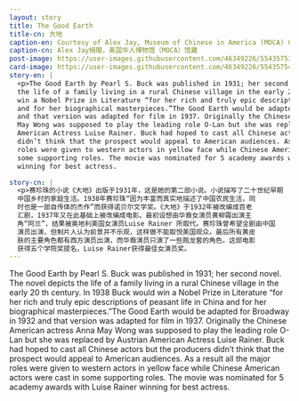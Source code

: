 ```yaml
---
layout: story
title: The Good Earth
title-cn: 大地
caption-en: Courtesy of Alex Jay, Museum of Chinese in America (MOCA) Collection
caption-cn: Alex Jay捐赠，美国华人博物馆（MOCA）馆藏
post-image: https://user-images.githubusercontent.com/46349226/55435753-89e5a880-5568-11e9-8e2c-598d6097c3a2.png
card-image: https://user-images.githubusercontent.com/46349226/55435754-89e5a880-5568-11e9-955b-ac946ad96171.png
story-en: |
  <p>The Good Earth by Pearl S. Buck was published in 1931; her second novel. The novel depicts
  the life of a family living in a rural Chinese village in the early 20 th century. In 1938 Buck would
  win a Nobel Prize in Literature “for her rich and truly epic descriptions of peasant life in China
  and for her biographical masterpieces.”The Good Earth would be adapted for Broadway in 1932
  and that version was adapted for film in 1937. Originally the Chinese American actress Anna
  May Wong was supposed to play the leading role O-Lan but she was replaced by Austrian
  American Actress Luise Rainer. Buck had hoped to cast all Chinese actors but the producers
  didn’t think that the prospect would appeal to American audiences. As a result all the major
  roles were given to western actors in yellow face while Chinese American actors were cast in
  some supporting roles. The movie was nominated for 5 academy awards with Luise Rainer
  winning for best actress.

story-cn: |
  <p>赛珍珠的小说《大地》出版于1931年，这是她的第二部小说。小说描写了二十世纪早期
  中国乡村的家庭生活。1938年赛珍珠“因为丰富而真实地描述了中国农民生活，同
  时也是一部自传体的杰作”而获得诺贝尔文学奖。《大地》于1932年被改编成百老
  汇剧，1937年又在此基础上被改编成电影。最初设想由华裔女演员黄柳霜出演主
  角“阿兰”，结果被奥地利美国女演员Luise Rainer 所取代。赛珍珠曾希望全剧由中国
  演员出演，但制片人认为前景并不乐观，这样做不能取悦美国观众。最后所有黄皮
  肤的主要角色都有西方演员出演，而华裔演员只演了一些跑龙套的角色。这部电影
  获得五个学院奖提名，Luise Rainer获得最佳女演员奖。
---
```


The Good Earth by Pearl S. Buck was published in 1931; her second novel. The novel depicts
the life of a family living in a rural Chinese village in the early 20 th century. In 1938 Buck would
win a Nobel Prize in Literature “for her rich and truly epic descriptions of peasant life in China
and for her biographical masterpieces.”The Good Earth would be adapted for Broadway in 1932
and that version was adapted for film in 1937. Originally the Chinese American actress Anna
May Wong was supposed to play the leading role O-Lan but she was replaced by Austrian
American Actress Luise Rainer. Buck had hoped to cast all Chinese actors but the producers
didn’t think that the prospect would appeal to American audiences. As a result all the major
roles were given to western actors in yellow face while Chinese American actors were cast in
some supporting roles. The movie was nominated for 5 academy awards with Luise Rainer
winning for best actress.





